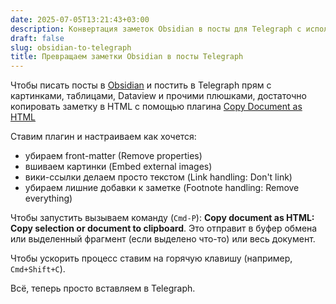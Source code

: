 ```yaml
---
date: 2025-07-05T13:21:43+03:00
description: Конвертация заметок Obsidian в посты для Telegraph с использованием плагина Copy document as HTML
draft: false
slug: obsidian-to-telegraph
title: Превращаем заметки Obsidian в посты Telegraph
---
```


Чтобы писать посты в [Obsidian](https://obsidian.md) и постить в Telegraph прям с картинками, таблицами, Dataview и прочими плюшками, достаточно копировать заметку в HTML с помощью плагина [Copy Document as HTML](https://github.com/mvdkwast/obsidian-copy-as-html)

Ставим плагин и настраиваем как хочется:

- убираем front-matter (Remove properties)
- вшиваем картинки (Embed external images)
- вики-ссылки делаем просто текстом (Link handling: Don't link)
- убираем лишние добавки к заметке (Footnote handling: Remove everything)

Чтобы запустить вызываем команду (`Cmd-P`): **Copy document as HTML: Copy selection or document to clipboard**. Это отправит в буфер обмена или выделенный фрагмент (если выделено что-то) или весь документ.

Чтобы ускорить процесс ставим на горячую клавишу (например, `Cmd+Shift+C`).

Всё, теперь просто вставляем в Telegraph.